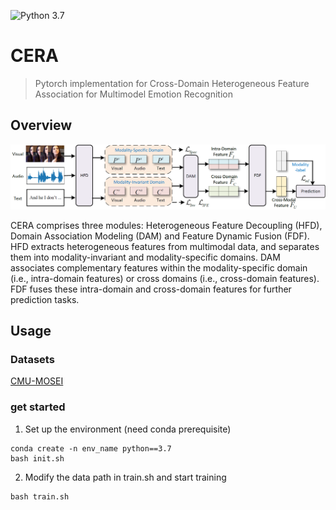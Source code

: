 ![Python 3.7](https://img.shields.io/badge/python-3.7-blue.svg)  

# CERA
> Pytorch implementation for Cross-Domain Heterogeneous Feature Association for Multimodel Emotion Recognition

## Overview
<p align="center">
<img src='architecture.png'/>

CERA comprises three modules: Heterogeneous Feature Decoupling (HFD), Domain Association Modeling (DAM) and Feature Dynamic Fusion (FDF). HFD extracts heterogeneous features from multimodal data, and separates them into modality-invariant and modality-specific domains. DAM associates complementary features within the modality-specific domain (i.e., intra-domain features) or cross domains (i.e., cross-domain features). FDF fuses these intra-domain and cross-domain features for further prediction tasks.

## Usage


### Datasets

[CMU-MOSEI](http://immortal.multicomp.cs.cmu.edu/raw_datasets/CMU_MOSEI.zip)

### get started

1. Set up the environment (need conda prerequisite)

```
conda create -n env_name python==3.7
bash init.sh
```

2. Modify the data path in train.sh and start training

```
bash train.sh
```


